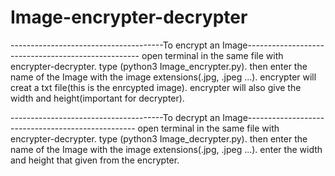 # Image-encrypter-decrypter

--------------------------------------To encrypt an Image---------------------------------------------------
open terminal in the same file with encrypter-decrypter.
type (python3 Image_encrypter.py).
then enter the name of the Image with the image extensions(.jpg, .jpeg ...).
encrypter will creat a txt file(this is the enrcypted image).
encrypter will also give the width and height(important for decrypter).

--------------------------------------To decrypt an Image--------------------------------------------------
open terminal in the same file with encrypter-decrypter.
type (python3 Image_decrypter.py).
then enter the name of the Image with the image extensions(.jpg, .jpeg ...).
enter the width and height that given from the encrypter.


